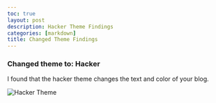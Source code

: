 ```yaml
---
toc: true
layout: post
description: Hacker Theme Findings
categories: [markdown]
title: Changed Theme Findings
---
```


### Changed theme to: Hacker

I found that the hacker theme changes the text and color of your blog. 

![Hacker Theme](file:///C:/Users/harsh/OneDrive/Desktop/Theme.png)
